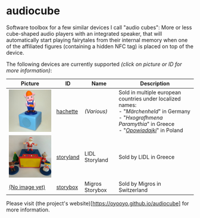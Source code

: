 # audiocube

Software toolbox for a few similar devices I call "audio cubes": More or less cube-shaped audio players with an integrated speaker, that will automatically start playing fairytales from their internal memory when one of the affiliated figures (containing a hidden NFC tag) is placed on top of the device.

The following devices are currently supported *(click on picture or ID for more information)*:

Picture | ID | Name | Description
--- | --- | --- | ---
[![](docs/devices/hachette/image-0001-256x256.jpg)](docs/devices/hachette/) | [hachette](docs/devices/hachette/) | *(Various)* | Sold in multiple european countries under localized names:<br />- "*Märchenheld*" in Germany<br />- "*Hxografhmena Paramythia*" in Greece<br />- "*[Opowiadajki](https://opowiadajki.pl/)*" in Poland
[![](docs/devices/storyland/image-0001-256x256.jpg)](docs/devices/storyland/) | [storyland](docs/devices/storyland/) | LIDL Storyland | Sold by LIDL in Greece
[(No image yet)](docs/devices/storybox/) | [storybox](docs/devices/storybox/) | Migros Storybox | Sold by Migros in Switzerland

Please visit (the project's website)[https://oyooyo.github.io/audiocube] for more information.
